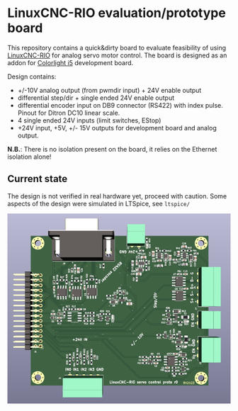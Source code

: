 # LinuxCNC-RIO evaluation/prototype board

This repository contains a quick&dirty board to evaluate feasibility of using [LinuxCNC-RIO](https://github.com/multigcs/LinuxCNC-RIO) for analog servo motor control.
The board is designed as an addon for [Colorlight i5](https://tomverbeure.github.io/2021/01/22/The-Colorlight-i5-as-FPGA-development-board.html) development board. 

Design contains:
* +/-10V analog output (from pwmdir input) + 24V enable output
* differential step/dir + single ended 24V enable output
* differential encoder input on DB9 connector (RS422) with index pulse. Pinout for Ditron DC10 linear scale.
* 4 single ended 24V inputs (limit switches, EStop)
* +24V input, +5V, +/- 15V outputs for development board and analog output.

__N.B.__: There is no isolation present on the board, it relies on the Ethernet isolation alone!

## Current state

The design is not verified in real hardware yet, proceed with caution. Some aspects of the design were simulated in LTSpice, see `ltspice/`


![3d render of the pcb](doc/pcb.png)
